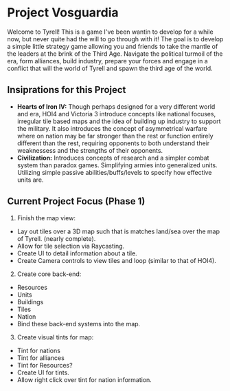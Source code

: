 # Project Vosguardia
Welcome to Tyrell! This is a game I've been wantin to develop for a while now, but never quite had the will to go through with it! The goal is to develop a simple little strategy game allowing you and friends to take the mantle of the leaders at the brink of the Third Age. Navigate the political turmoil of the era, form alliances, build industry, prepare your forces and engage in a conflict that will the world of Tyrell and spawn the third age of the world.

## Insiprations for this Project
- **Hearts of Iron IV:** Though perhaps designed for a very different world and era, HOI4 and Victoria 3 introduce concepts like national focuses, irregular tile based maps and the idea of building up industry to support the military. It also introduces the concept of asymmetrical warfare where on nation may be far stronger than the rest or function entirely different than the rest, requiring opponents to both understand their weaknessess and the strengths of their opponents.
- **Civilization:** Introduces concepts of research and a simpler combat system than paradox games. Simplifying armies into generalized units. Utilizing simple passive abilities/buffs/levels to specify how effective units are.


## Current Project Focus (Phase 1)
1. Finish the map view:
- Lay out tiles over a 3D map such that is matches land/sea over the map of Tyrell. (nearly complete).
- Allow for tile selection via Raycasting.
- Create UI to detail information about a tile.
- Create Camera controls to view tiles and loop (similar to that of HOI4).

2. Create core back-end:
- Resources
- Units
- Buildings
- Tiles
- Nation
- Bind these back-end systems into the map.

3. Create visual tints for map:
- Tint for nations
- Tint for alliances
- Tint for Resources?
- Create UI for tints.
- Allow right click over tint for nation information.

